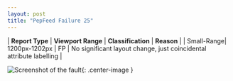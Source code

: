 ```yaml
---
layout: post
title: "PepFeed Failure 25"
---
```

| **Report Type** | **Viewport Range** | **Classification** | **Reason** |
| Small-Range| 1200px-1202px | FP | No significant layout change, just coincidental attribute labelling | 

![Screenshot of the fault](../../../assets/images/PepFeed/fault25/smallrangeWidth1201.png){: .center-image }